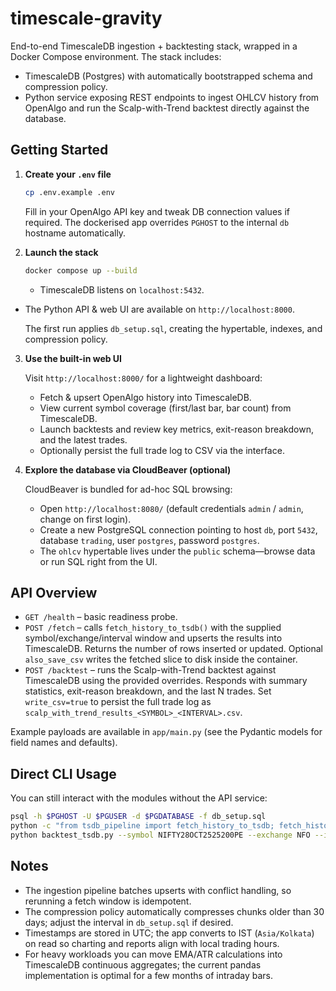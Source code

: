 # timescale-gravity

End-to-end TimescaleDB ingestion + backtesting stack, wrapped in a Docker Compose
environment. The stack includes:

- TimescaleDB (Postgres) with automatically bootstrapped schema and compression policy.
- Python service exposing REST endpoints to ingest OHLCV history from OpenAlgo and
  run the Scalp-with-Trend backtest directly against the database.

## Getting Started

1. **Create your `.env` file**

   ```bash
   cp .env.example .env
   ```

   Fill in your OpenAlgo API key and tweak DB connection values if required. The
   dockerised app overrides `PGHOST` to the internal `db` hostname automatically.

2. **Launch the stack**

   ```bash
   docker compose up --build
   ```

   - TimescaleDB listens on `localhost:5432`.
- The Python API & web UI are available on `http://localhost:8000`.

   The first run applies `db_setup.sql`, creating the hypertable, indexes, and compression
   policy.

3. **Use the built-in web UI**

   Visit `http://localhost:8000/` for a lightweight dashboard:

   - Fetch & upsert OpenAlgo history into TimescaleDB.
   - View current symbol coverage (first/last bar, bar count) from TimescaleDB.
   - Launch backtests and review key metrics, exit-reason breakdown, and the latest trades.
   - Optionally persist the full trade log to CSV via the interface.

4. **Explore the database via CloudBeaver (optional)**

   CloudBeaver is bundled for ad-hoc SQL browsing:

   - Open `http://localhost:8080/` (default credentials `admin` / `admin`, change on first login).
   - Create a new PostgreSQL connection pointing to host `db`, port `5432`, database `trading`,
     user `postgres`, password `postgres`.
   - The `ohlcv` hypertable lives under the `public` schema—browse data or run SQL right from the UI.

## API Overview

- `GET /health` – basic readiness probe.
- `POST /fetch` – calls `fetch_history_to_tsdb()` with the supplied symbol/exchange/interval
  window and upserts the results into TimescaleDB. Returns the number of rows inserted or
  updated. Optional `also_save_csv` writes the fetched slice to disk inside the container.
- `POST /backtest` – runs the Scalp-with-Trend backtest against TimescaleDB using the provided
  overrides. Responds with summary statistics, exit-reason breakdown, and the last N trades.
  Set `write_csv=true` to persist the full trade log as
  `scalp_with_trend_results_<SYMBOL>_<INTERVAL>.csv`.

Example payloads are available in `app/main.py` (see the Pydantic models for field names and
defaults).

## Direct CLI Usage

You can still interact with the modules without the API service:

```bash
psql -h $PGHOST -U $PGUSER -d $PGDATABASE -f db_setup.sql
python -c "from tsdb_pipeline import fetch_history_to_tsdb; fetch_history_to_tsdb('NIFTY28OCT2525200PE','NFO','5m','2025-09-01','2025-10-06')"
python backtest_tsdb.py --symbol NIFTY28OCT2525200PE --exchange NFO --interval 5m --start_date 2025-09-01 --end_date 2025-10-06
```

## Notes

- The ingestion pipeline batches upserts with conflict handling, so rerunning a fetch window
  is idempotent.
- The compression policy automatically compresses chunks older than 30 days; adjust the
  interval in `db_setup.sql` if desired.
- Timestamps are stored in UTC; the app converts to IST (`Asia/Kolkata`) on read so charting
  and reports align with local trading hours.
- For heavy workloads you can move EMA/ATR calculations into TimescaleDB continuous aggregates;
  the current pandas implementation is optimal for a few months of intraday bars.
